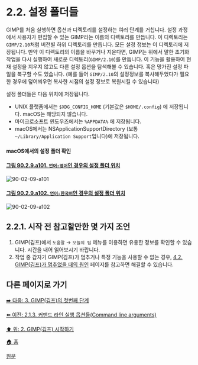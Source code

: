 # 2.2. 설정 폴더들
GIMP를 처음 실행하면 옵션과 디렉토리를 설정하는 여러 단계를 거칩니다. 설정 과정에서 사용자가 편집할 수 있는 GIMP라는 이름의 디렉토리를 만듭니다. 이 디렉토리는 `GIMP/2.10`처럼 버전별 하위 디렉토리를 만듭니다. 모든 설정 정보는 이 디렉토리에 저장됩니다. 만약 이 디렉토리의 이름을 바꾸거나 지운다면, GIMP는 위에서 말한 초기화 작업을 다시 실행하여 새로운 디렉토리(`GIMP/2.10`)를 만듭니다. 이 기능을 활용하여 현재 설정을 지우지 않고도 다른 설정 옵션을 탐색해볼 수 있습니다. 혹은 망가진 설정 파일을 복구할 수도 있습니다. (예를 들어 `GIMP/2.10`의 설정정보를 복사해두었다가 필요한 경우에 덮어씌우면 복사한 시점의 설정 정보로 복원시킬 수 있습니다)

설정 폴더들은 다음 위치에 저장됩니다.

- UNIX 플랫폼에서는 `$XDG_CONFIG_HOME` (기본값은 `$HOME/.config`) 에 저장됩니다. macOS는 해당되지 않습니다.
- 마이크로소프트 윈도우즈에서는 `%APPDATA%` 에 저장됩니다.
- macOS에서는 NSApplicationSupportDirectory (보통 `~/Library/Application Support`입니다)에 저장됩니다.

#### macOS에서의 설정 폴더 확인

<a id="90-02-09-a101"></a>

#### [그림 90.2.9.a101. `언어:영어`인 경우의 설정 폴더 위치](./90-02-09-00-folders.md#90-02-09-a101)
![90-02-09-a101](https://github.com/wonder13662/gimp/assets/15767104/a53ff89d-f3e2-416e-82b5-6a653d260e98)

<a id="90-02-09-a102"></a>

#### [그림 90.2.9.a102. `언어:한국어`인 경우의 설정 폴더 위치](./90-02-09-00-folders.md#90-02-09-a102)
![90-02-09-a102](https://github.com/wonder13662/gimp/assets/15767104/8e11cd17-a104-44c6-b4c6-29b66a14ff22)

## 2.2.1. 시작 전 참고할만한 몇 가지 조언
1. GIMP(김프)에서 `도움말` → `오늘의 팁` 메뉴를 이용하면 유용한 정보를 확인할 수 있습니다. 시간을 내어 읽어보시기 바랍니다. 
2. 작업 중 갑자기 GIMP(김프)가 멈추거나 특정 기능을 사용할 수 없는 경우, [4.2. GIMP(김프)가 멈추었을 때의 원인](./04-02-00-common-causes-of-gimp-non-responsiveness.md) 페이지를 참고하면 해결할 수 있습니다.

## 다른 페이지로 가기

[➡️ 다음: 3. GIMP(김프)의 첫번째 단계](./03-00-first-step-with-gimp.md)

[⬅️ 이전: 2.1.3. 커맨드 라인 실행 옵션들(Command line arguments)](./02-01-03-command_line_arguments.md)

[⬆️ 위: 2. GIMP(김프) 시작하기](./02-00-fire-up-gimp.md)

[🏠 홈](./00-home.md)

[원문](https://docs.gimp.org/2.10/ko/gimp-concepts-setup.html)